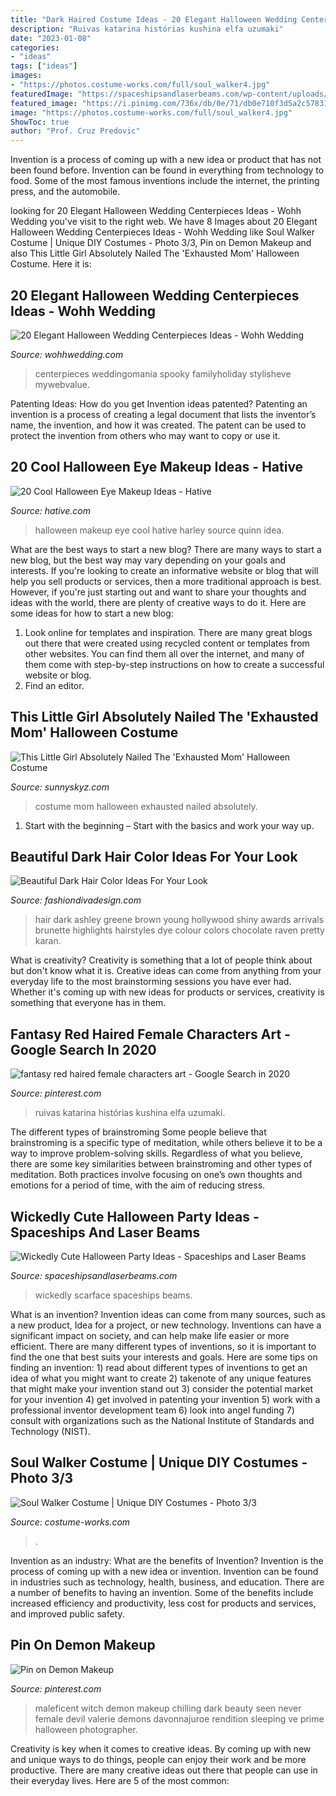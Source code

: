 ```yaml
---
title: "Dark Haired Costume Ideas - 20 Elegant Halloween Wedding Centerpieces Ideas"
description: "Ruivas katarina histórias kushina elfa uzumaki"
date: "2023-01-08"
categories:
- "ideas"
tags: ["ideas"]
images:
- "https://photos.costume-works.com/full/soul_walker4.jpg"
featuredImage: "https://spaceshipsandlaserbeams.com/wp-content/uploads/2015/09/unique-halloween-party-ideas-4059.jpg"
featured_image: "https://i.pinimg.com/736x/db/0e/71/db0e710f3d5a2c57831c766c3967317a.jpg"
image: "https://photos.costume-works.com/full/soul_walker4.jpg"
ShowToc: true
author: "Prof. Cruz Predovic"
---
```



Invention is a process of coming up with a new idea or product that has not been found before. Invention can be found in everything from technology to food. Some of the most famous inventions include the internet, the printing press, and the automobile.

	

		
looking for 20 Elegant Halloween Wedding Centerpieces Ideas - Wohh Wedding you've visit to the right web. We have 8 Images about 20 Elegant Halloween Wedding Centerpieces Ideas - Wohh Wedding like Soul Walker Costume | Unique DIY Costumes - Photo 3/3, Pin on Demon Makeup and also This Little Girl Absolutely Nailed The &#039;Exhausted Mom&#039; Halloween Costume. Here it is:
		
    
## 20 Elegant Halloween Wedding Centerpieces Ideas - Wohh Wedding

<img loading=lazy src="http://wohhwedding.com/wp-content/uploads/2016/06/Purple-Halloween-Wedding-Centerpiece.jpg" onerror="this.onerror=null;this.src='https://tse2.mm.bing.net/th?id=OIP.fihkl7uWhxL98s2DTixdygHaJ3&amp;pid=15.1';" alt="20 Elegant Halloween Wedding Centerpieces Ideas - Wohh Wedding">

_Source: wohhwedding.com_

>centerpieces weddingomania spooky familyholiday stylisheve mywebvalue. 

	

Patenting Ideas: How do you get Invention ideas patented?
Patenting an invention is a process of creating a legal document that lists the inventor’s name, the invention, and how it was created. The patent can be used to protect the invention from others who may want to copy or use it.

    
## 20 Cool Halloween Eye Makeup Ideas - Hative

<img loading=lazy src="https://hative.com/wp-content/uploads/2014/10/halloween-eye-makeup/2-halloween-eye-makeup-ideas.jpg" onerror="this.onerror=null;this.src='https://tse1.mm.bing.net/th?id=OIP.xEtm6fy4gnzYyJmpoZWIUgHaJr&amp;pid=15.1';" alt="20 Cool Halloween Eye Makeup Ideas - Hative">

_Source: hative.com_

>halloween makeup eye cool hative harley source quinn idea. 

	

What are the best ways to start a new blog?
There are many ways to start a new blog, but the best way may vary depending on your goals and interests. If you're looking to create an informative website or blog that will help you sell products or services, then a more traditional approach is best. However, if you're just starting out and want to share your thoughts and ideas with the world, there are plenty of creative ways to do it. Here are some ideas for how to start a new blog: 
1. Look online for templates and inspiration. There are many great blogs out there that were created using recycled content or templates from other websites. You can find them all over the internet, and many of them come with step-by-step instructions on how to create a successful website or blog. 
2. Find an editor.

    
## This Little Girl Absolutely Nailed The &#039;Exhausted Mom&#039; Halloween Costume

<img loading=lazy src="https://www.sunnyskyz.com/uploads/2016/10/vsfxn-exhausted-mom-costume-1.jpg" onerror="this.onerror=null;this.src='https://tse1.mm.bing.net/th?id=OIP.4Uefu6cg0XwmsNp-ZgphGwHaNK&amp;pid=15.1';" alt="This Little Girl Absolutely Nailed The &#039;Exhausted Mom&#039; Halloween Costume">

_Source: sunnyskyz.com_

>costume mom halloween exhausted nailed absolutely. 

	

1. Start with the beginning – Start with the basics and work your way up.

    
## Beautiful Dark Hair Color Ideas For Your Look

<img loading=lazy src="https://www.fashiondivadesign.com/wp-content/uploads/2013/01/shiny-dark-brown-hair.jpg" onerror="this.onerror=null;this.src='https://tse1.mm.bing.net/th?id=OIP.tVOAuhyblE4Rf3iNLhe_YwAAAA&amp;pid=15.1';" alt="Beautiful Dark Hair Color Ideas For Your Look">

_Source: fashiondivadesign.com_

>hair dark ashley greene brown young hollywood shiny awards arrivals brunette highlights hairstyles dye colour colors chocolate raven pretty karan. 

	

What is creativity?
Creativity is something that a lot of people think about but don't know what it is. Creative ideas can come from anything from your everyday life to the most brainstorming sessions you have ever had. Whether it's coming up with new ideas for products or services, creativity is something that everyone has in them.

    
## Fantasy Red Haired Female Characters Art - Google Search In 2020

<img loading=lazy src="https://i.pinimg.com/736x/51/85/c6/5185c6385b2627a42926509c16b3ce16.jpg" onerror="this.onerror=null;this.src='https://tse3.mm.bing.net/th?id=OIP.04BrScoAsVpku4oQB17yeQHaJ5&amp;pid=15.1';" alt="fantasy red haired female characters art - Google Search in 2020">

_Source: pinterest.com_

>ruivas katarina histórias kushina elfa uzumaki. 

	

The different types of brainstroming
Some people believe that brainstroming is a specific type of meditation, while others believe it to be a way to improve problem-solving skills. Regardless of what you believe, there are some key similarities between brainstroming and other types of meditation. Both practices involve focusing on one’s own thoughts and emotions for a period of time, with the aim of reducing stress.

    
## Wickedly Cute Halloween Party Ideas - Spaceships And Laser Beams

<img loading=lazy src="https://spaceshipsandlaserbeams.com/wp-content/uploads/2015/09/unique-halloween-party-ideas-4059.jpg" onerror="this.onerror=null;this.src='https://tse2.mm.bing.net/th?id=OIP.VaaeMdHPG_P5v3CyVcEg_gHaLZ&amp;pid=15.1';" alt="Wickedly Cute Halloween Party Ideas - Spaceships and Laser Beams">

_Source: spaceshipsandlaserbeams.com_

>wickedly scarface spaceships beams. 

	

What is an invention?
Invention ideas can come from many sources, such as a new product, Idea for a project, or new technology. Inventions can have a significant impact on society, and can help make life easier or more efficient. There are many different types of inventions, so it is important to find the one that best suits your interests and goals. Here are some tips on finding an invention: 1) read about different types of inventions to get an idea of what you might want to create 2) takenote of any unique features that might make your invention stand out 3) consider the potential market for your invention 4) get involved in patenting your invention 5) work with a professional inventor development team 6) look into angel funding 7) consult with organizations such as the National Institute of Standards and Technology (NIST).

    
## Soul Walker Costume | Unique DIY Costumes - Photo 3/3

<img loading=lazy src="https://photos.costume-works.com/full/soul_walker4.jpg" onerror="this.onerror=null;this.src='https://tse4.mm.bing.net/th?id=OIP.fs8SJpW2snV5nvfhhSY6ygHaNK&amp;pid=15.1';" alt="Soul Walker Costume | Unique DIY Costumes - Photo 3/3">

_Source: costume-works.com_

>. 

	

Invention as an industry: What are the benefits of Invention?
Invention is the process of coming up with a new idea or invention. Invention can be found in industries such as technology, health, business, and education. There are a number of benefits to having an invention. Some of the benefits include increased efficiency and productivity, less cost for products and services, and improved public safety.

    
## Pin On Demon Makeup

<img loading=lazy src="https://i.pinimg.com/736x/db/0e/71/db0e710f3d5a2c57831c766c3967317a.jpg" onerror="this.onerror=null;this.src='https://tse3.mm.bing.net/th?id=OIP.cHeWxYowZXpCJExvrmZgSAHaKI&amp;pid=15.1';" alt="Pin on Demon Makeup">

_Source: pinterest.com_

>maleficent witch demon makeup chilling dark beauty seen never female devil valerie demons davonnajuroe rendition sleeping ve prime halloween photographer. 

	

Creativity is key when it comes to creative ideas. By coming up with new and unique ways to do things, people can enjoy their work and be more productive. There are many creative ideas out there that people can use in their everyday lives. Here are 5 of the most common: 

